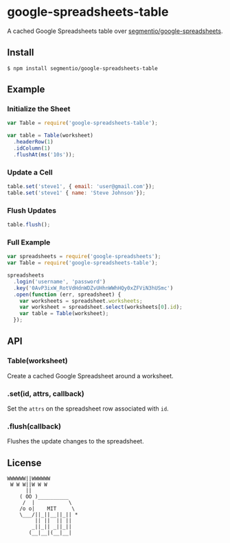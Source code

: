 
# google-spreadsheets-table

  A cached Google Spreadsheets table over [segmentio/google-spreadsheets](/segmentio/google-spreadsheets).

## Install

    $ npm install segmentio/google-spreadsheets-table

## Example

### Initialize the Sheet

```js
var Table = require('google-spreadsheets-table');

var table = Table(worksheet)
  .headerRow(1)
  .idColumn(1)
  .flushAt(ms('10s'));
```

### Update a Cell

```js
table.set('steve1', { email: 'user@gmail.com'});
table.set('steve1' { name: 'Steve Johnson'});
```

### Flush Updates

```js
table.flush();
```

### Full Example

```js
var spreadsheets = require('google-spreadsheets');
var Table = require('google-spreadsheets-table');

spreadsheets
  .login('username', 'password')
  .key('0AvP3ixW_RotVdHdnWDZvUHhnWWhHQy0xZFViN3hUSmc')
  .open(function (err, spreadsheet) {
    var worksheets = spreadsheet.worksheets;
    var worksheet = spreadsheet.select(worksheets[0].id);
    var table = Table(worksheet);
  });
```

## API

### Table(worksheet)
  
  Create a cached Google Spreadsheet around a worksheet.

### .set(id, attrs, callback)

  Set the `attrs` on the spreadsheet row associated with `id`.

### .flush(callback)

  Flushes the update changes to the spreadsheet.

## License

```
WWWWWW||WWWWWW
 W W W||W W W
      ||
    ( OO )__________
     /  |           \
    /o o|    MIT     \
    \___/||_||__||_|| *
         || ||  || ||
        _||_|| _||_||
       (__|__|(__|__|
```